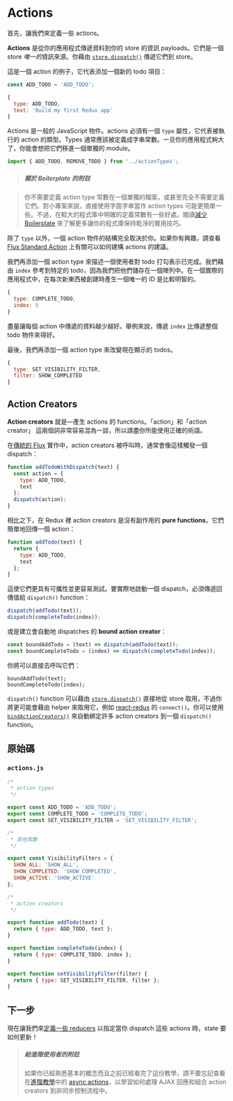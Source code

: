 # Actions

首先，讓我們來定義一些 actions。

**Actions** 是從你的應用程式傳遞資料到你的 store 的資訊 payloads。它們是一個 store *唯一的*資訊來源。你藉由 [`store.dispatch()`](../api/Store.md#dispatch) 傳遞它們到 store。

這是一個 action 的例子，它代表添加一個新的 todo 項目：

```js
const ADD_TODO = 'ADD_TODO';
```

```js
{
  type: ADD_TODO,
  text: 'Build my first Redux app'
}
```

Actions 是一般的 JavaScript 物件。actions 必須有一個 `type` 屬性，它代表被執行的 action 的類型。Types 通常應該被定義成字串常數。一旦你的應用程式夠大了，你能會想把它們移進一個單獨的 module。

```js
import { ADD_TODO, REMOVE_TODO } from '../actionTypes';
```

>##### 關於 Boilerplate 的附註

>你不需要定義 action type 常數在一個單獨的檔案，或甚至完全不需要定義它們。對小專案來說，直接使用字面字串當作 action types 可能更簡單一些。不過，在較大的程式庫中明確的定義常數有一些好處。閱讀[減少 Boilerplate](../recipes/ReducingBoilerplate.md) 來了解更多讓你的程式庫保持乾淨的實用技巧。

除了 `type` 以外，一個 action 物件的結構完全取決於你。如果你有興趣，請查看 [Flux Standard Action](https://github.com/acdlite/flux-standard-action) 上有關可以如何建構 actions 的建議。

我們再添加一個 action type 來描述一個使用者對 todo 打勾表示已完成。我們藉由 `index` 參考到特定的 todo，因為我們把他們儲存在一個陣列中。在一個實際的應用程式中，在每次新東西被創建時產生一個唯一的 ID 是比較明智的。

```js
{
  type: COMPLETE_TODO,
  index: 5
}
```

盡量讓每個 action 中傳遞的資料越少越好。舉例來說，傳遞 `index` 比傳遞整個 todo 物件來得好。

最後，我們再添加一個 action type 來改變現在顯示的 todos。

```js
{
  type: SET_VISIBILITY_FILTER,
  filter: SHOW_COMPLETED
}
```

## Action Creators

**Action creators** 就是—產生 actions 的 functions。「action」和「action creator」 這兩個詞非常容易混為一談，所以請盡你所能使用正確的術語。

在[傳統的 Flux](http://facebook.github.io/flux) 實作中，action creators 被呼叫時，通常會像這樣觸發一個 dispatch：

```js
function addTodoWithDispatch(text) {
  const action = {
    type: ADD_TODO,
    text
  };
  dispatch(action);
}
```

相比之下，在 Redux 裡 action creators 是沒有副作用的 **pure functions**。它們簡單地回傳一個 action：

```js
function addTodo(text) {
  return {
    type: ADD_TODO,
    text
  };
}
```

這使它們更具有可攜性並更容易測試。要實際地啟動一個 dispatch，必須傳遞回傳值給 `dispatch()` function：

```js
dispatch(addTodo(text));
dispatch(completeTodo(index));
```

或是建立會自動地 dispatches 的 **bound action creator**：

```js
const boundAddTodo = (text) => dispatch(addTodo(text));
const boundCompleteTodo = (index) => dispatch(completeTodo(index));
```

你將可以直接去呼叫它們：

```
boundAddTodo(text);
boundCompleteTodo(index);
```

`dispatch()` function 可以藉由 [`store.dispatch()`](../api/Store.md#dispatch) 直接地從 store 取用，不過你將更可能會藉由 helper 來取用它，例如 [react-redux](http://github.com/gaearon/react-redux) 的 `connect()`。你可以使用 [`bindActionCreators()`](../api/bindActionCreators.md) 來自動綁定許多 action creators 到一個 `dispatch()` function。

## 原始碼

### `actions.js`

```js
/*
 * action types
 */

export const ADD_TODO = 'ADD_TODO';
export const COMPLETE_TODO = 'COMPLETE_TODO';
export const SET_VISIBILITY_FILTER = 'SET_VISIBILITY_FILTER';

/*
 * 其他常數
 */

export const VisibilityFilters = {
  SHOW_ALL: 'SHOW_ALL',
  SHOW_COMPLETED: 'SHOW_COMPLETED',
  SHOW_ACTIVE: 'SHOW_ACTIVE'
};

/*
 * action creators
 */

export function addTodo(text) {
  return { type: ADD_TODO, text };
}

export function completeTodo(index) {
  return { type: COMPLETE_TODO, index };
}

export function setVisibilityFilter(filter) {
  return { type: SET_VISIBILITY_FILTER, filter };
}
```

## 下一步

現在讓我們來[定義一些 reducers](Reducers.md) 以指定當你 dispatch 這些 actions 時，state 要如何更新！

>##### 給進階使用者的附註
>如果你已經熟悉基本的概念而且之前已經看完了這份教學，請不要忘記查看在[進階教學](../advanced/README.md)中的 [async actions](../advanced/AsyncActions.md)，以學習如何處理 AJAX 回應和組合 action creators 到非同步控制流程中。
